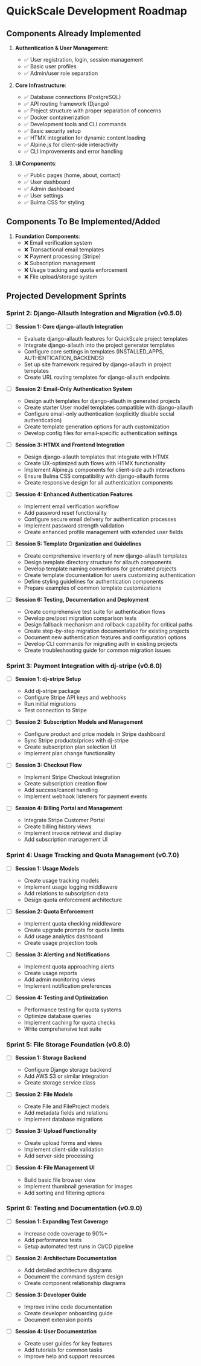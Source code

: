 # QuickScale Development Roadmap

## Components Already Implemented

1. **Authentication & User Management**:
   - ✅ User registration, login, session management 
   - ✅ Basic user profiles
   - ✅ Admin/user role separation

2. **Core Infrastructure**:
   - ✅ Database connections (PostgreSQL)
   - ✅ API routing framework (Django)
   - ✅ Project structure with proper separation of concerns
   - ✅ Docker containerization
   - ✅ Development tools and CLI commands
   - ✅ Basic security setup
   - ✅ HTMX integration for dynamic content loading
   - ✅ Alpine.js for client-side interactivity
   - ✅ CLI improvements and error handling

3. **UI Components**:
   - ✅ Public pages (home, about, contact)
   - ✅ User dashboard
   - ✅ Admin dashboard
   - ✅ User settings
   - ✅ Bulma CSS for styling

## Components To Be Implemented/Added

1. **Foundation Components**:
   - ❌ Email verification system
   - ❌ Transactional email templates
   - ❌ Payment processing (Stripe)
   - ❌ Subscription management
   - ❌ Usage tracking and quota enforcement
   - ❌ File upload/storage system

## Projected Development Sprints

### Sprint 2: Django-Allauth Integration and Migration (v0.5.0) 
- [ ] **Session 1: Core django-allauth Integration**
  - Evaluate django-allauth features for QuickScale project templates
  - Integrate django-allauth into the project generator templates
  - Configure core settings in templates (INSTALLED_APPS, AUTHENTICATION_BACKENDS)
  - Set up site framework required by django-allauth in project templates
  - Create URL routing templates for django-allauth endpoints

- [ ] **Session 2: Email-Only Authentication System**
  - Design auth templates for django-allauth in generated projects
  - Create starter User model templates compatible with django-allauth
  - Configure email-only authentication (explicitly disable social authentication)
  - Create template generation options for auth customization
  - Develop config files for email-specific authentication settings

- [ ] **Session 3: HTMX and Frontend Integration**
  - Design django-allauth templates that integrate with HTMX
  - Create UX-optimized auth flows with HTMX functionality
  - Implement Alpine.js components for client-side auth interactions
  - Ensure Bulma CSS compatibility with django-allauth forms
  - Create responsive design for all authentication components

- [ ] **Session 4: Enhanced Authentication Features**
  - Implement email verification workflow
  - Add password reset functionality
  - Configure secure email delivery for authentication processes
  - Implement password strength validation
  - Create enhanced profile management with extended user fields

- [ ] **Session 5: Template Organization and Guidelines**
  - Create comprehensive inventory of new django-allauth templates
  - Design template directory structure for allauth components
  - Develop template naming conventions for generated projects
  - Create template documentation for users customizing authentication
  - Define styling guidelines for authentication components
  - Prepare examples of common template customizations

- [ ] **Session 6: Testing, Documentation and Deployment**
  - Create comprehensive test suite for authentication flows
  - Develop pre/post migration comparison tests
  - Design fallback mechanism and rollback capability for critical paths
  - Create step-by-step migration documentation for existing projects
  - Document new authentication features and configuration options
  - Develop CLI commands for migrating auth in existing projects
  - Create troubleshooting guide for common migration issues

### Sprint 3: Payment Integration with dj-stripe (v0.6.0)
- [ ] **Session 1: dj-stripe Setup**
  - Add dj-stripe package
  - Configure Stripe API keys and webhooks
  - Run initial migrations
  - Test connection to Stripe

- [ ] **Session 2: Subscription Models and Management**
  - Configure product and price models in Stripe dashboard
  - Sync Stripe products/prices with dj-stripe
  - Create subscription plan selection UI
  - Implement plan change functionality

- [ ] **Session 3: Checkout Flow**
  - Implement Stripe Checkout integration
  - Create subscription creation flow
  - Add success/cancel handling
  - Implement webhook listeners for payment events

- [ ] **Session 4: Billing Portal and Management**
  - Integrate Stripe Customer Portal
  - Create billing history views
  - Implement invoice retrieval and display
  - Add subscription management UI

### Sprint 4: Usage Tracking and Quota Management (v0.7.0)
- [ ] **Session 1: Usage Models**
  - Create usage tracking models
  - Implement usage logging middleware
  - Add relations to subscription data
  - Design quota enforcement architecture

- [ ] **Session 2: Quota Enforcement**
  - Implement quota checking middleware
  - Create upgrade prompts for quota limits
  - Add usage analytics dashboard
  - Create usage projection tools

- [ ] **Session 3: Alerting and Notifications**
  - Implement quota approaching alerts
  - Create usage reports
  - Add admin monitoring views
  - Implement notification preferences

- [ ] **Session 4: Testing and Optimization**
  - Performance testing for quota systems
  - Optimize database queries
  - Implement caching for quota checks
  - Write comprehensive test suite

### Sprint 5: File Storage Foundation (v0.8.0)
- [ ] **Session 1: Storage Backend**
  - Configure Django storage backend
  - Add AWS S3 or similar integration
  - Create storage service class

- [ ] **Session 2: File Models**
  - Create File and FileProject models
  - Add metadata fields and relations
  - Implement database migrations

- [ ] **Session 3: Upload Functionality**
  - Create upload forms and views
  - Implement client-side validation
  - Add server-side processing

- [ ] **Session 4: File Management UI**
  - Build basic file browser view
  - Implement thumbnail generation for images
  - Add sorting and filtering options

### Sprint 6: Testing and Documentation (v0.9.0)
- [ ] **Session 1: Expanding Test Coverage**
  - Increase code coverage to 90%+
  - Add performance tests
  - Setup automated test runs in CI/CD pipeline

- [ ] **Session 2: Architecture Documentation**
  - Add detailed architecture diagrams
  - Document the command system design
  - Create component relationship diagrams

- [ ] **Session 3: Developer Guide**
  - Improve inline code documentation
  - Create developer onboarding guide
  - Document extension points

- [ ] **Session 4: User Documentation**
  - Create user guides for key features
  - Add tutorials for common tasks
  - Improve help and support resources
